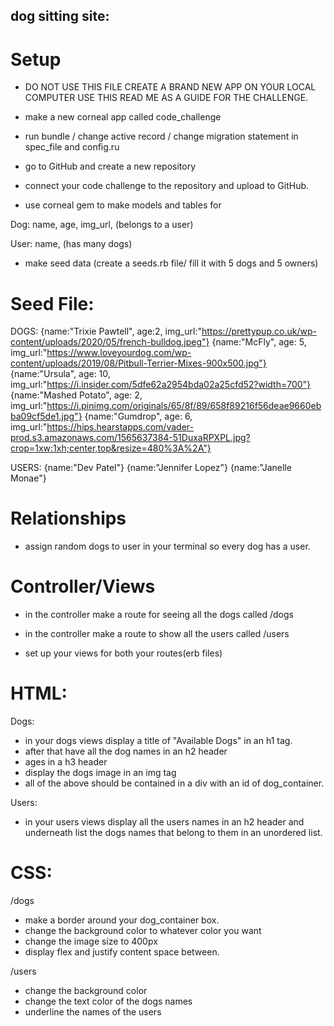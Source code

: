 ## dog sitting site:

# Setup
- DO NOT USE THIS FILE CREATE A BRAND NEW APP ON YOUR LOCAL COMPUTER USE THIS READ ME AS A GUIDE FOR THE CHALLENGE.
- make a new corneal app called code_challenge

- run bundle / change active record / change migration  statement in spec_file and config.ru 

- go to GitHub and create a new repository 

- connect your code challenge to the repository and upload to GitHub.

- use corneal gem to make models and tables for 

Dog: name, age, img_url, (belongs to a user)

User: name, (has many dogs)

- make seed data (create a seeds.rb file/ fill it with 5 dogs and 5 owners)

# Seed File:

DOGS:
{name:"Trixie Pawtell", age:2, img_url:"https://prettypup.co.uk/wp-content/uploads/2020/05/french-bulldog.jpeg"}
{name:"McFly", age: 5, img_url:"https://www.loveyourdog.com/wp-content/uploads/2019/08/Pitbull-Terrier-Mixes-900x500.jpg"}
{name:"Ursula", age: 10, img_url:"https://i.insider.com/5dfe62a2954bda02a25cfd52?width=700"}
{name:"Mashed Potato", age: 2, img_url:"https://i.pinimg.com/originals/65/8f/89/658f89216f56deae9660ebba09cf5de1.jpg"}
{name:"Gumdrop", age: 6, img_url:"https://hips.hearstapps.com/vader-prod.s3.amazonaws.com/1565637384-51DuxaRPXPL.jpg?crop=1xw:1xh;center,top&resize=480%3A%2A"}

USERS:
{name:"Dev Patel"}
{name:"Jennifer Lopez"}
{name:"Janelle Monae"}

# Relationships 

- assign random dogs to user in your terminal so every dog has a user. 

# Controller/Views
- in the controller make a route for seeing all the dogs called /dogs

- in the controller make a route to show all the users called /users

- set up your views for both your routes(erb files)

# HTML:

Dogs:
- in your dogs views display a title of "Available Dogs" in an h1 tag. 
- after that have all the dog names in an h2 header
- ages in a h3 header
- display the dogs image in an img tag
- all of the above should be contained in a div with an id of dog_container. 

Users:
- in your users views display all the users names in an h2 header and underneath list the dogs names that belong to them in an unordered list.

# CSS: 
/dogs
- make a border around your dog_container box. 
- change the background color to whatever color you want 
- change the image size to 400px
- display flex and justify content space between. 

/users 
- change the background color 
- change the text color of the dogs names
- underline the names of the users 

